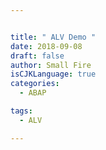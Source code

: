 ```yaml
---


title: " ALV Demo "
date: 2018-09-08
draft: false
author: Small Fire
isCJKLanguage: true
categories: 
  - ABAP

tags: 
  - ALV

---
```


